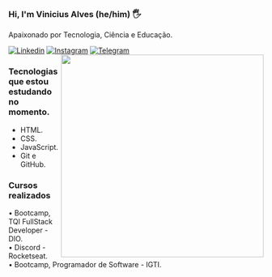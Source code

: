 ### Hi, I'm Vinicius Alves (he/him) 🖐️
 
Apaixonado por Tecnologia, Ciência e Educação. 

[![Linkedin](https://img.shields.io/badge/LinkedIn-0077B5?style=for-the-badge&logo=linkedin&logoColor=white)](https://www.linkedin.com/in/asvinicius/)
[![Instagram](https://img.shields.io/badge/Instagram-E4405F?style=for-the-badge&logo=instagram&logoColor=white)](https://www.instagram.com/alvezvini/)
[![Telegram](https://img.shields.io/badge/Telegram-2CA5E0?style=for-the-badge&logo=telegram&logoColor=white)](https://t.me/alvezvini)
<img align="right" width="400" src="https://lh3.googleusercontent.com/IsLtjewZywNbXMM7bZX2v7FiO0qSCye8Qd8pZLoqDzXNyF1dHzY-n-UXPGqP9w7SFoF0dZBAdT0qClfOcCumssIj1ak-NwgyXiNreNT5aIDURTUb2DaqaoYUiMTusihosZw_THCSje2-NKuQ8bHc7qdJURMYIWELwHXyPPVMQYxivw4oQbPPTBbRww3afCDO99PNa54siDUful9yoEBZ1hO6RKLBztr1tw6Rze-Grhm1yJHH75s3BaP5VMoN-a7MXuKk55m0TDTZ66mvydAINDgideoAukjjKJ0uzV1z2p7Wh5HOLi6Dmt0UIMhCbhsF6LgjHRVnJQKIMYrxD_eONFnZXAKyrBMs4Y2GpgMJScNsEdUQvGrnh_UskZ4EyNm90WXqTbI-MFgSGridYiiE2iYCiXITvcOHLhFXhu8yeJ1gOrjHlIaEi2sq5r42QYKQsODiLnROpIjCOb3ZNPtKu1bjqc8PcCiwqCkF4icVP6IZZint9TZ5bqDYQWgK-IvcnenvXKfGApWNbVp1XzUFcUlTjPTfF_p8T-ucP6YCpt89oXSK6M_EvFU70QFo8ZkND6gqKww0TXtRq2awZ3lCJsz6uufP9dSaxWmv6yZQAW8ElnFtAgObXg0sdAQF9cE2k2647vuPTeF6xDCa-_xcHpfsQnBM55t67H2M_bz_19VSw92p1hax2ba2qar8YI05hz988s1PlbFIzPRJhtMo24C2_pZ97ZxT4Uvpl_egt5wLRjrLyZ30ETyBrZI=s500-no?authuser=0"/>

### Tecnologias que estou estudando no momento. 
- HTML. 
- CSS.
- JavaScript.
- Git e GitHub.

### Cursos realizados  
<div>
  • Bootcamp, TQI FullStack Developer - DIO. </br>
  • Discord - Rocketseat. </br>
  • Bootcamp, Programador de Software - IGTI.
</div>
